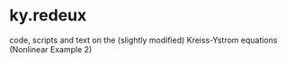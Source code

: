 # ky.redeux
code, scripts and text on the (slightly modified) Kreiss-Ystrom equations (Nonlinear Example 2)
